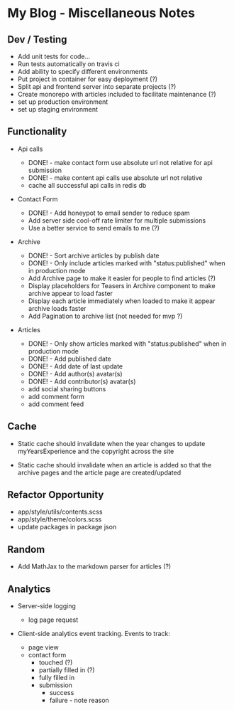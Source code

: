 # My Blog - Miscellaneous Notes

## Dev / Testing

- Add unit tests for code...
- Run tests automatically on travis ci
- Add ability to specify different environments
- Put project in container for easy deployment (?)
- Split api and frontend server into separate projects (?)
- Create monorepo with articles included to facilitate maintenance (?)
- set up production environment
- set up staging environment

## Functionality

- Api calls
  - DONE! - make contact form use absolute url not relative for api submission
  - DONE! - make content api calls use absolute url not relative
  - cache all successful api calls in redis db

- Contact Form
  - DONE! - Add honeypot to email sender to reduce spam
  - Add server side cool-off rate limiter for multiple submissions
  - Use a better service to send emails to me (?)

- Archive
  - DONE! - Sort archive articles by publish date
  - DONE! - Only include articles marked with "status:published" when in 
            production mode
  - Add Archive page to make it easier for people to find articles (?)
  - Display placeholders for Teasers in Archive component to make archive
    appear to load faster
  - Display each article immediately when loaded to make it appear archive
    loads faster
  - Add Pagination to archive list (not needed for mvp ?)

- Articles
  - DONE! - Only show articles marked with "status:published" when in
            production mode
  - DONE! - Add published date
  - DONE! - Add date of last update
  - DONE! - Add author(s) avatar(s)
  - DONE! - Add contributor(s) avatar(s)
  - add social sharing buttons
  - add comment form
  - add comment feed

## Cache

- Static cache should invalidate when the year changes to update 
  myYearsExperience and the copyright across the site

- Static cache should invalidate when an article is added so that the
  archive pages and the article page are created/updated

## Refactor Opportunity

- app/style/utils/contents.scss
- app/style/theme/colors.scss
- update packages in package json

## Random

- Add MathJax to the markdown parser for articles (?)

## Analytics

- Server-side logging
  - log page request


- Client-side analytics event tracking. Events to track:
  - page view
  - contact form
    - touched (?)
    - partially filled in (?)
    - fully filled in
    - submission
      - success
      - failure - note reason
